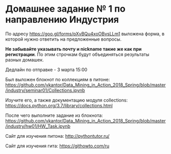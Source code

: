 # Домашнее задание № 1 по направлению Индустрия


По адресу https://goo.gl/forms/pXvBQu4xoOBvsLLm1 выложена форма, в которой нужно ответить на предложенные вопросы.

**Не забывайте указывать почту и nickname такие же как при регистрации**. По этим строчкам будут объединяться результаты разных домашек.


Дедлайн по отправке - 3 марта 15:00


Был выложен блокнот по коллекциям в питоне: https://github.com/vkantor/Data_Mining_in_Action_2018_Spring/blob/master/industry/seminar01/Collections.ipynb


Изучите его, а также документацию модуля collections: https://docs.python.org/3.7/library/collections.html


После чего выполните задание из блокнота: https://github.com/vkantor/Data_Mining_in_Action_2018_Spring/blob/master/industry/hw01/HW_Task.ipynb


Сайт для изучения питона: http://pythontutor.ru/

Сайт для изучения гита: https://githowto.com/ru
